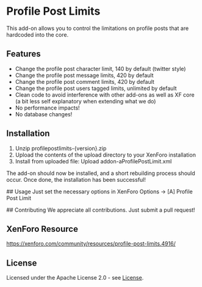# Profile Post Limits

This add-on allows you to control the limitations on profile posts that are hardcoded into the core.

## Features
* Change the profile post character limit, 140 by default (twitter style)
* Change the profile post message limits, 420 by default
* Change the profile post comment limits, 420 by default
* Change the profile post users tagged limits, unlimited by default
* Clean code to avoid interference with other add-ons as well as XF core (a bit less self explanatory when extending what we do)
* No performance impacts!
* No database changes!

## Installation
1. Unzip profilepostlimits-{version}.zip
2. Upload the contents of the upload directory to your XenForo installation
3. Install from uploaded file: Upload addon-aProfilePostLimit.xml

The add-on should now be installed, and a short rebuilding process should occur. Once done, the installation has been successful!

## Usage
Just set the necessary options in XenForo Options -> [A] Profile Post Limit

## Contributing
We appreciate all contributions. Just submit a pull request!

## XenForo Resource
https://xenforo.com/community/resources/profile-post-limits.4916/

## License

Licensed under the Apache License 2.0 - see [License](https://github.com/nanocodeio/profile-post-limits/blob/master/LICENSE). 
